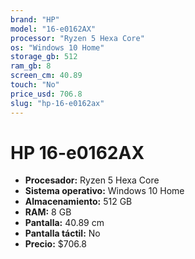 ```yaml
---
brand: "HP"
model: "16-e0162AX"
processor: "Ryzen 5 Hexa Core"
os: "Windows 10 Home"
storage_gb: 512
ram_gb: 8
screen_cm: 40.89
touch: "No"
price_usd: 706.8
slug: "hp-16-e0162ax"
---
```


# HP 16-e0162AX

- **Procesador:** Ryzen 5 Hexa Core
- **Sistema operativo:** Windows 10 Home
- **Almacenamiento:** 512 GB
- **RAM:** 8 GB
- **Pantalla:** 40.89 cm
- **Pantalla táctil:** No
- **Precio:** $706.8
